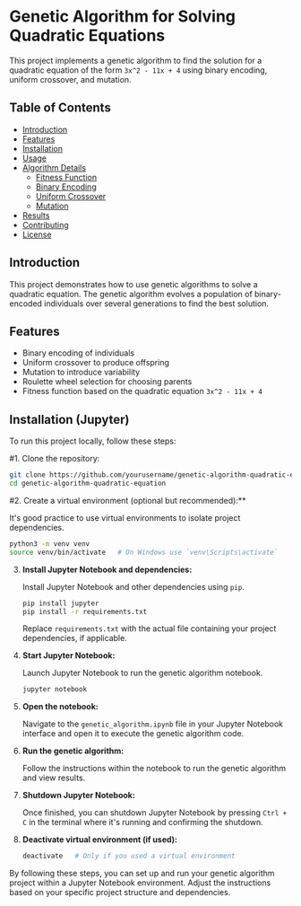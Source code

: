 # Genetic Algorithm for Solving Quadratic Equations

This project implements a genetic algorithm to find the solution for a quadratic equation of the form `3x^2 - 11x + 4` using binary encoding, uniform crossover, and mutation.

## Table of Contents
- [Introduction](#introduction)
- [Features](#features)
- [Installation](#installation)
- [Usage](#usage)
- [Algorithm Details](#algorithm-details)
  - [Fitness Function](#fitness-function)
  - [Binary Encoding](#binary-encoding)
  - [Uniform Crossover](#uniform-crossover)
  - [Mutation](#mutation)
- [Results](#results)
- [Contributing](#contributing)
- [License](#license)

## Introduction

This project demonstrates how to use genetic algorithms to solve a quadratic equation. The genetic algorithm evolves a population of binary-encoded individuals over several generations to find the best solution.

## Features

- Binary encoding of individuals
- Uniform crossover to produce offspring
- Mutation to introduce variability
- Roulette wheel selection for choosing parents
- Fitness function based on the quadratic equation `3x^2 - 11x + 4`

## Installation (Jupyter)

To run this project locally, follow these steps:

#1. Clone the repository:

   ```bash
   git clone https://github.com/yourusername/genetic-algorithm-quadratic-equation.git
   cd genetic-algorithm-quadratic-equation
   ```

#2. Create a virtual environment (optional but recommended):**

   It's good practice to use virtual environments to isolate project dependencies.

   ```bash
   python3 -m venv venv
   source venv/bin/activate   # On Windows use `venv\Scripts\activate`
   ```

3. **Install Jupyter Notebook and dependencies:**

   Install Jupyter Notebook and other dependencies using `pip`.

   ```bash
   pip install jupyter
   pip install -r requirements.txt
   ```

   Replace `requirements.txt` with the actual file containing your project dependencies, if applicable.

4. **Start Jupyter Notebook:**

   Launch Jupyter Notebook to run the genetic algorithm notebook.

   ```bash
   jupyter notebook
   ```

5. **Open the notebook:**

   Navigate to the `genetic_algorithm.ipynb` file in your Jupyter Notebook interface and open it to execute the genetic algorithm code.

6. **Run the genetic algorithm:**

   Follow the instructions within the notebook to run the genetic algorithm and view results.

7. **Shutdown Jupyter Notebook:**

   Once finished, you can shutdown Jupyter Notebook by pressing `Ctrl + C` in the terminal where it's running and confirming the shutdown.

8. **Deactivate virtual environment (if used):**

   ```bash
   deactivate   # Only if you used a virtual environment
   ```

By following these steps, you can set up and run your genetic algorithm project within a Jupyter Notebook environment. Adjust the instructions based on your specific project structure and dependencies.
